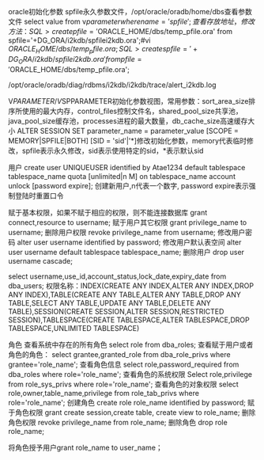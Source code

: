 oracle初始化参数
spfile永久参数文件，/opt/oracle/oradb/home/dbs查看参数文件 select value from v$parameter where name = 'spfile';查看存放地址，修改方法：SQL>create pfile='$ORACLE_HOME/dbs/temp_pfile.ora' from spfile='+DG_ORA/i2kdb/spfilei2kdb.ora';#vi $ORACLE_HOME/dbs/temp_pfile.ora;SQL>create spfile='+DG_ORA/i2kdb/spfilei2kdb.ora' from pfile='$ORACLE_HOME/dbs/temp_pfile.ora';

/opt/oracle/oradb/diag/rdbms/i2kdb/i2kdb/trace/alert_i2kdb.log 

V$PARAMETER/V$SPPARAMETER初始化参数视图，常用参数：sort_area_size排序所使用的最大内存，control_files控制文件名，shared_pool_size共享池，java_pool_size缓存池，processes进程的最大数量，db_cache_size高速缓存大小
ALTER SESSION SET parameter_name = parameter_value [SCOPE = MEMORY|SPFILE|BOTH] [SID = 'sid'|'*]修改初始化参数，memory代表临时修改，spfile表示永久修改，sid表示使用特定的sid，*表示默认sid

用户
create user UNIQUEUSER
identified by Atae1234
default tablespace tablespace_name
quota [unlimited|n M] on tablespace_name
account unlock [password expire]; 创建新用户,n代表一个数字, password expire表示强制登陆时重置口令

赋于基本权限，如果不赋于相应的权限，则不能连接数据库
grant connect,resource to username;
赋于用户其它权限
grant privilege_name to username;
删除用户权限
revoke privilege_name from username;
修改用户密码
alter user username identified by password;
修改用户默认表空间
alter user username default tablespace tablespace_name;
删除用户
drop user username cascade;

select username,use_id,account_status,lock_date,expiry_date from dba_users;
权限名称：INDEX(CREATE ANY INDEX,ALTER ANY INDEX,DROP ANY INDEX),TABLE(CREATE ANY TABLE,ALTER ANY TABLE,DROP ANY TABLE,SELECT ANY TABLE,UPDATE ANY TABLE,DELETE ANY TABLE),SESSION(CREATE SESSION,ALTER SESSION,RESTRICTED SESSION),TABLESPACE(CREATE TABLESPACE,ALTER TABLESPACE,DROP TABLESPACE,UNLIMITED TABLESPACE)

角色
查看系统中存在的所有角色
select role from dba_roles;
查看赋于用户或者角色的角色：
select grantee,granted_role from dba_role_privs where grantee='role_name';
查看角色信息
select role,password_required from dba_roles where role='role_name';
查看角色的系统权限
Select role,privilege from role_sys_privs where role='role_name';
查看角色的对象权限
select role,owner,table_name,privilege from role_tab_privs where role='role_name';
创建角色
create role role_name identified by password;
赋于角色权限
grant create session,create table, create view to role_name;
删除角色权限
revoke privilege_name from role_name;
删除角色
drop role role_name;

将角色授予用户grant role_name to user_name；
